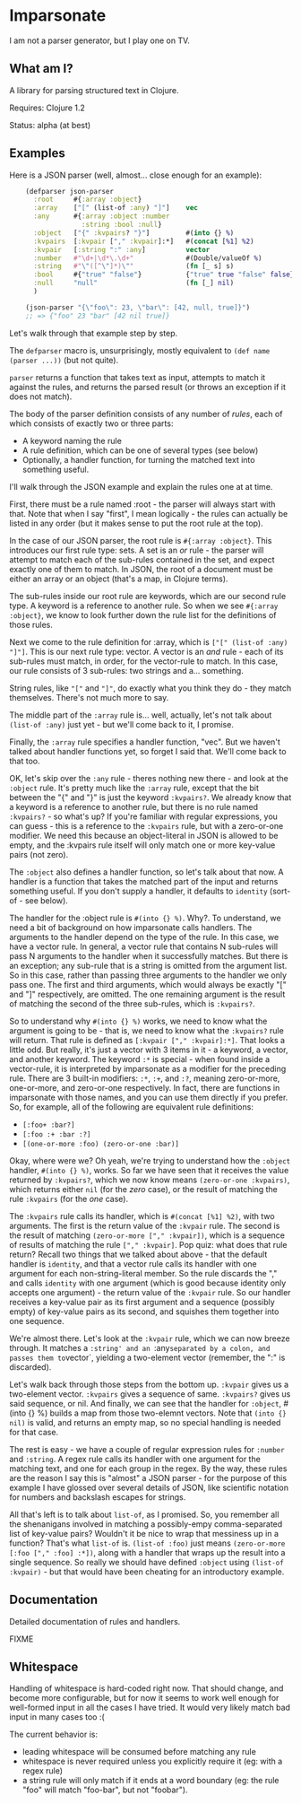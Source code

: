 # Imparsonate

I am not a parser generator, but I play one on TV.

## What am I?

A library for parsing structured text in Clojure.

Requires: Clojure 1.2

Status: alpha (at best)

## Examples

Here is a JSON parser (well, almost... close enough for an example):

```clojure
    (defparser json-parser
      :root     #{:array :object}
      :array    ["[" (list-of :any) "]"]    vec
      :any      #{:array :object :number 
                  :string :bool :null}
      :object   ["{" :kvpairs? "}"]         #(into {} %)
      :kvpairs  [:kvpair ["," :kvpair]:*]   #(concat [%1] %2)
      :kvpair   [:string ":" :any]          vector
      :number   #"\d+|\d*\.\d+"             #(Double/valueOf %)
      :string   #"\"([^\"]*)\""             (fn [_ s] s)
      :bool     #{"true" "false"}           {"true" true "false" false}
      :null     "null"                      (fn [_] nil)
      )

    (json-parser "{\"foo\": 23, \"bar\": [42, null, true]}")
    ;; => {"foo" 23 "bar" [42 nil true]}
```
    
Let's walk through that example step by step.

The `defparser` macro is, unsurprisingly, mostly equivalent to `(def name (parser ...))` (but not quite). 

`parser` returns a function that takes text as input, attempts to match it against the rules, and returns the parsed result (or throws an exception if it does not match).

The body of the parser definition consists of any number of _rules_, each of which consists of exactly two or three parts:
* A keyword naming the rule
* A rule definition, which can be one of several types (see below)
* Optionally, a handler function, for turning the matched text into something useful.

I'll walk through the JSON example and explain the rules one at at time.

First, there must be a rule named :root - the parser will always start with that. Note that when I say "first", I mean logically - the rules can actually be listed in any order (but it makes sense to put the root rule at the top).

In the case of our JSON parser, the root rule is `#{:array :object}`. This introduces our first rule type: sets. A set is an _or_ rule - the parser will attempt to match each of the sub-rules contained in the set, and expect exactly one of them to match. In JSON, the root of a document must be either an array or an object (that's a map, in Clojure terms).

The sub-rules inside our root rule are keywords, which are our second rule type. A keyword is a reference to another rule. So when we see `#{:array :object}`, we know to look further down the rule list for the definitions of those rules.

Next we come to the rule definition for :array, which is `["[" (list-of :any) "]"]`. This is our next rule type: vector. A vector is an _and_ rule - each of its sub-rules must match, in order, for the vector-rule to match. In this case, our rule consists of 3 sub-rules: two strings and a... something.

String rules, like `"["` and `"]"`, do exactly what you think they do - they match themselves. There's not much more to say.

The middle part of the `:array` rule is... well, actually, let's not talk about `(list-of :any)` just yet - but we'll come back to it, I promise.

Finally, the `:array` rule specifies a handler function, "vec". But we haven't talked about handler functions yet, so forget I said that. We'll come back to that too.

OK, let's skip over the `:any` rule - theres nothing new there - and look at the `:object` rule. It's pretty much like the `:array` rule, except that the bit between the "{" and "}" is just the keyword `:kvpairs?`. We already know that a keyword is a reference to another rule, but there is no rule named `:kvpairs?` - so what's up? If you're familiar with regular expressions, you can guess - this is a reference to the `:kvpairs` rule, but with a zero-or-one modifier. We need this because an object-literal in JSON is allowed to be empty, and the :kvpairs rule itself will only match one or more key-value pairs (not zero).

The `:object` also defines a handler function, so let's talk about that now. A handler is a function that takes the matched part of the input and returns something useful. If you don't supply a handler, it defaults to `identity` (sort-of - see below).

The handler for the :object rule is `#(into {} %)`. Why?. To understand, we need a bit of background on how imparsonate calls handlers. The arguments to the handler depend on the type of the rule. In this case, we have a vector rule. In general, a vector rule that contains N sub-rules will pass N arguments to the handler when it successfully matches. But there is an exception; any sub-rule that is a string is omitted from the argument list. So in this case, rather than passing three arguments to the handler we only pass one. The first and third arguments, which would always be exactly "[" and "]" respectively, are omitted. The one remaining argument is the result of matching the second of the three sub-rules, which is `:kvpairs?`.

So to understand why `#(into {} %)` works, we need to know what the argument is going to be - that is, we need to know what the `:kvpairs?` rule will return. That rule is defined as `[:kvpair ["," :kvpair]:*]`. That looks a little odd. But really, it's just a vector with 3 items in it - a keyword, a vector, and another keyword. The keyword `:*` is special - when found inside a vector-rule, it is interpreted by imparsonate as a modifier for the preceding rule. There are 3 built-in modifiers: `:*`, `:+`, and `:?`, meaning zero-or-more, one-or-more, and zero-or-one respectively. In fact, there are functions in imparsonate with those names, and you can use them directly if you prefer. So, for example, all of the following are equivalent rule definitions:
* `[:foo+ :bar?]`
* `[:foo :+ :bar :?]`
* `[(one-or-more :foo) (zero-or-one :bar)]`

Okay, where were we? Oh yeah, we're trying to understand how the `:object` handler, `#(into {} %)`, works. So far we have seen that it receives the value returned by `:kvpairs?`, which we now know means `(zero-or-one :kvpairs)`, which returns either `nil` (for the _zero_ case), or the result of matching the rule `:kvpairs` (for the _one_ case).

The `:kvpairs` rule calls its handler, which is `#(concat [%1] %2)`, with two arguments. The first is the return value of the `:kvpair` rule. The second is the result of matching `(zero-or-more ["," :kvpair])`, which is a sequence of results of matching the rule `["," :kvpair]`. Pop quiz: what does that rule return? Recall two things that we talked about above - that the default handler is `identity`, and that a vector rule calls its handler with one argument for each non-string-literal member. So the rule discards the "," and calls `identity` with one argument (which is good because identity only accepts one argument) - the return value of the `:kvpair` rule. So our handler receives a key-value pair as its first argument and a sequence (possibly empty) of key-value pairs as its second, and squishes them together into one sequence.

We're almost there. Let's look at the `:kvpair` rule, which we can now breeze through. It matches a `:string' and an `:any` separated by a colon, and passes them to `vector`, yielding a two-element vector (remember, the ":" is discarded).

Let's walk back through those steps from the bottom up. `:kvpair` gives us a two-element vector. `:kvpairs` gives a sequence of same. `:kvpairs?` gives us said sequence, or nil. And finally, we can see that the handler for `:object`, #(into {} %) builds a map from those two-elemnt vectors. Note that `(into {} nil)` is valid, and returns an empty map, so no special handling is needed for that case.

The rest is easy - we have a couple of regular expression rules for `:number` and `:string`. A regex rule calls its handler with one argument for the matching text, and one for each group in the regex. By the way, these rules are the reason I say this is "almost" a JSON parser - for the purpose of this example I have glossed over several details of JSON, like scientific notation for numbers and backslash escapes for strings.

All that's left is to talk about `list-of`, as I promised. So, you remember all the shenanigans involved in matching a possibly-empy comma-separated list of key-value pairs? Wouldn't it be nice to wrap that messiness up in a function? That's what `list-of` is. `(list-of :foo)` just means `(zero-or-more [:foo ["," :foo] :*])`, along with a handler that wraps up the result into a single sequence. So really we should have defined `:object` using `(list-of :kvpair)` - but that would have been cheating for an introductory example.


## Documentation

Detailed documentation of rules and handlers.

FIXME

## Whitespace

Handling of whitespace is hard-coded right now. That should change, and become more configurable, but for now it seems to work well enough for well-formed input in all the cases I have tried. It would very likely match bad input in many cases too :(

The current behavior is:
* leading whitespace will be consumed before matching any rule
* whitespace is never required unless you explicitly require it (eg: with a regex rule)
* a string rule will only match if it ends at a word boundary (eg: the rule "foo" will match "foo-bar", but not "foobar").





